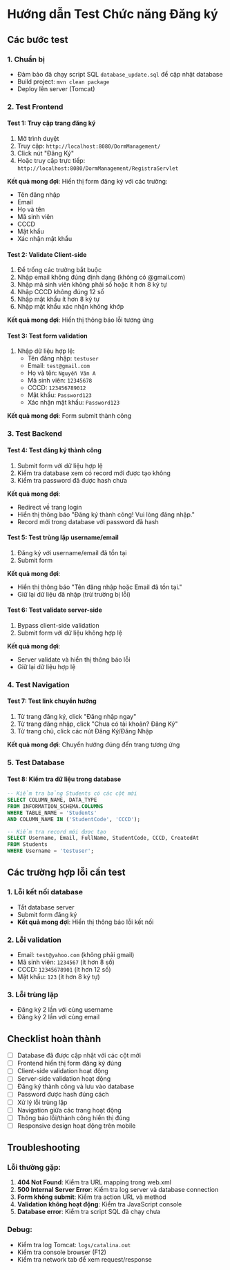 # Hướng dẫn Test Chức năng Đăng ký

## Các bước test

### 1. Chuẩn bị
- Đảm bảo đã chạy script SQL `database_update.sql` để cập nhật database
- Build project: `mvn clean package`
- Deploy lên server (Tomcat)

### 2. Test Frontend

#### Test 1: Truy cập trang đăng ký
1. Mở trình duyệt
2. Truy cập: `http://localhost:8080/DormManagement/`
3. Click nút "Đăng Ký"
4. Hoặc truy cập trực tiếp: `http://localhost:8080/DormManagement/RegistraServlet`

**Kết quả mong đợi**: Hiển thị form đăng ký với các trường:
- Tên đăng nhập
- Email
- Họ và tên
- Mã sinh viên
- CCCD
- Mật khẩu
- Xác nhận mật khẩu

#### Test 2: Validate Client-side
1. Để trống các trường bắt buộc
2. Nhập email không đúng định dạng (không có @gmail.com)
3. Nhập mã sinh viên không phải số hoặc ít hơn 8 ký tự
4. Nhập CCCD không đúng 12 số
5. Nhập mật khẩu ít hơn 8 ký tự
6. Nhập mật khẩu xác nhận không khớp

**Kết quả mong đợi**: Hiển thị thông báo lỗi tương ứng

#### Test 3: Test form validation
1. Nhập dữ liệu hợp lệ:
   - Tên đăng nhập: `testuser`
   - Email: `test@gmail.com`
   - Họ và tên: `Nguyễn Văn A`
   - Mã sinh viên: `12345678`
   - CCCD: `123456789012`
   - Mật khẩu: `Password123`
   - Xác nhận mật khẩu: `Password123`

**Kết quả mong đợi**: Form submit thành công

### 3. Test Backend

#### Test 4: Test đăng ký thành công
1. Submit form với dữ liệu hợp lệ
2. Kiểm tra database xem có record mới được tạo không
3. Kiểm tra password đã được hash chưa

**Kết quả mong đợi**: 
- Redirect về trang login
- Hiển thị thông báo "Đăng ký thành công! Vui lòng đăng nhập."
- Record mới trong database với password đã hash

#### Test 5: Test trùng lặp username/email
1. Đăng ký với username/email đã tồn tại
2. Submit form

**Kết quả mong đợi**: 
- Hiển thị thông báo "Tên đăng nhập hoặc Email đã tồn tại."
- Giữ lại dữ liệu đã nhập (trừ trường bị lỗi)

#### Test 6: Test validate server-side
1. Bypass client-side validation
2. Submit form với dữ liệu không hợp lệ

**Kết quả mong đợi**: 
- Server validate và hiển thị thông báo lỗi
- Giữ lại dữ liệu hợp lệ

### 4. Test Navigation

#### Test 7: Test link chuyển hướng
1. Từ trang đăng ký, click "Đăng nhập ngay"
2. Từ trang đăng nhập, click "Chưa có tài khoản? Đăng Ký"
3. Từ trang chủ, click các nút Đăng Ký/Đăng Nhập

**Kết quả mong đợi**: Chuyển hướng đúng đến trang tương ứng

### 5. Test Database

#### Test 8: Kiểm tra dữ liệu trong database
```sql
-- Kiểm tra bảng Students có các cột mới
SELECT COLUMN_NAME, DATA_TYPE 
FROM INFORMATION_SCHEMA.COLUMNS 
WHERE TABLE_NAME = 'Students' 
AND COLUMN_NAME IN ('StudentCode', 'CCCD');

-- Kiểm tra record mới được tạo
SELECT Username, Email, FullName, StudentCode, CCCD, CreatedAt 
FROM Students 
WHERE Username = 'testuser';
```

## Các trường hợp lỗi cần test

### 1. Lỗi kết nối database
- Tắt database server
- Submit form đăng ký
- **Kết quả mong đợi**: Hiển thị thông báo lỗi kết nối

### 2. Lỗi validation
- Email: `test@yahoo.com` (không phải gmail)
- Mã sinh viên: `1234567` (ít hơn 8 số)
- CCCD: `12345678901` (ít hơn 12 số)
- Mật khẩu: `123` (ít hơn 8 ký tự)

### 3. Lỗi trùng lặp
- Đăng ký 2 lần với cùng username
- Đăng ký 2 lần với cùng email

## Checklist hoàn thành

- [ ] Database đã được cập nhật với các cột mới
- [ ] Frontend hiển thị form đăng ký đúng
- [ ] Client-side validation hoạt động
- [ ] Server-side validation hoạt động
- [ ] Đăng ký thành công và lưu vào database
- [ ] Password được hash đúng cách
- [ ] Xử lý lỗi trùng lặp
- [ ] Navigation giữa các trang hoạt động
- [ ] Thông báo lỗi/thành công hiển thị đúng
- [ ] Responsive design hoạt động trên mobile

## Troubleshooting

### Lỗi thường gặp:

1. **404 Not Found**: Kiểm tra URL mapping trong web.xml
2. **500 Internal Server Error**: Kiểm tra log server và database connection
3. **Form không submit**: Kiểm tra action URL và method
4. **Validation không hoạt động**: Kiểm tra JavaScript console
5. **Database error**: Kiểm tra script SQL đã chạy chưa

### Debug:
- Kiểm tra log Tomcat: `logs/catalina.out`
- Kiểm tra console browser (F12)
- Kiểm tra network tab để xem request/response 